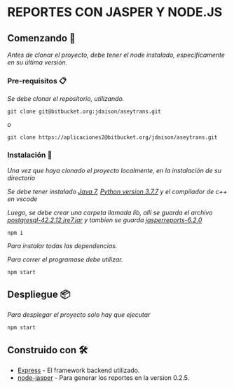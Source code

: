# REPORTES CON JASPER Y NODE.JS

## Comenzando 🚀

_Antes de clonar el proyecto, debe tener el node instalado, específicamente en su última versión._

### Pre-requisitos 📋

_Se debe clonar el repositorio, utilizando._

```
git clone git@bitbucket.org:jdaison/aseytrans.git
```

_o_

```
git clone https://aplicaciones2@bitbucket.org/jdaison/aseytrans.git
```

### Instalación 🔧

_Una vez que haya clonado el proyecto localmente, en la instalación de su directorio_

_Se debe tener instalado [Java 7](https://www.oracle.com/java/technologies/javase/javase7-archive-downloads.html#license-lightbox), [Python version 3.7.7](https://www.python.org/downloads/windows/) y el compilador de c++ en vscode_

_Luego, se debe crear una carpeta llamada lib, allí se guarda el archivo [postgresql-42.2.12.jre7.jar](https://jdbc.postgresql.org/download.html) y tambien se guarda [jasperreports-6.2.0](https://sourceforge.net/projects/jasperreports/files/archive/jasperreports/JasperReports%206.2.0/)_

```
npm i
```

_Para instalar todas las dependencias._

_Para correr el programase debe utilizar._

```
npm start
```

## Despliegue 📦

_Para desplegar el proyecto solo hay que ejecutar_

```
npm start
```

## Construido con 🛠️

- [Express](https://expressjs.com/es/) - El framework backend utilizado.
- [node-jasper](https://github.com/agmoyano/node-jasper) - Para generar los reportes en la version 0.2.5.
